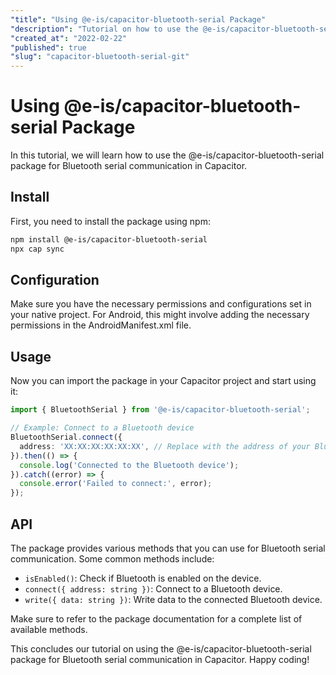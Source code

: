 ```yaml
---
"title": "Using @e-is/capacitor-bluetooth-serial Package"
"description": "Tutorial on how to use the @e-is/capacitor-bluetooth-serial package for Bluetooth serial communication in Capacitor"
"created_at": "2022-02-22"
"published": true
"slug": "capacitor-bluetooth-serial-git"
---
```

# Using @e-is/capacitor-bluetooth-serial Package

In this tutorial, we will learn how to use the @e-is/capacitor-bluetooth-serial package for Bluetooth serial communication in Capacitor.

## Install

First, you need to install the package using npm:

```bash
npm install @e-is/capacitor-bluetooth-serial
npx cap sync
```

## Configuration

Make sure you have the necessary permissions and configurations set in your native project. For Android, this might involve adding the necessary permissions in the AndroidManifest.xml file.

## Usage

Now you can import the package in your Capacitor project and start using it:

```typescript
import { BluetoothSerial } from '@e-is/capacitor-bluetooth-serial';

// Example: Connect to a Bluetooth device
BluetoothSerial.connect({
  address: 'XX:XX:XX:XX:XX:XX', // Replace with the address of your Bluetooth device
}).then(() => {
  console.log('Connected to the Bluetooth device');
}).catch((error) => {
  console.error('Failed to connect:', error);
});
```

## API

The package provides various methods that you can use for Bluetooth serial communication. Some common methods include:

- `isEnabled()`: Check if Bluetooth is enabled on the device.
- `connect({ address: string })`: Connect to a Bluetooth device.
- `write({ data: string })`: Write data to the connected Bluetooth device.

Make sure to refer to the package documentation for a complete list of available methods.

This concludes our tutorial on using the @e-is/capacitor-bluetooth-serial package for Bluetooth serial communication in Capacitor. Happy coding!